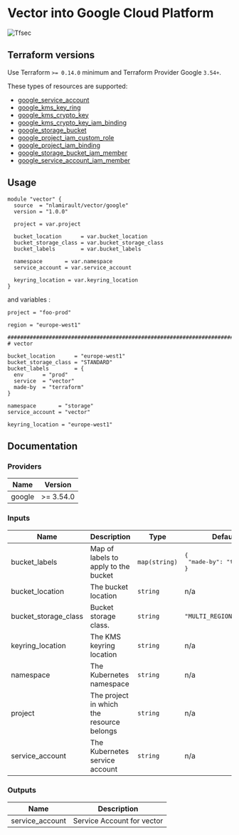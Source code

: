 # Vector into Google Cloud Platform

![Tfsec](https://github.com/nlamirault/terraform-google-vector/workflows/Tfsec/badge.svg)

## Terraform versions

Use Terraform `>= 0.14.0` minimum and Terraform Provider Google `3.54+`.

These types of resources are supported:

* [google_service_account](https://www.terraform.io/docs/providers/google/r/google_service_account.html)
* [google_kms_key_ring](https://registry.terraform.io/providers/hashicorp/google/latest/docs/data-sources/kms_key_ring)
* [google_kms_crypto_key](https://registry.terraform.io/providers/hashicorp/google/latest/docs/data-sources/kms_crypto_key)
* [google_kms_crypto_key_iam_binding](https://registry.terraform.io/providers/hashicorp/google/latest/docs/resources/google_kms_crypto_key_iam)
* [google_storage_bucket](https://registry.terraform.io/providers/hashicorp/google/latest/docs/resources/storage_bucket)
* [google_project_iam_custom_role](https://registry.terraform.io/providers/hashicorp/google/latest/docs/resources/google_project_iam_custom_role)
* [google_project_iam_binding](https://registry.terraform.io/providers/hashicorp/google/latest/docs/resources/google_project_iam)
* [google_storage_bucket_iam_member](https://registry.terraform.io/providers/hashicorp/google/latest/docs/resources/storage_bucket_iam#google_storage_bucket_iam_member)
* [google_service_account_iam_member](https://registry.terraform.io/providers/hashicorp/google/latest/docs/resources/google_service_account_iam#google_service_account_iam_member)

## Usage

```hcl
module "vector" {
  source  = "nlamirault/vector/google"
  version = "1.0.0"

  project = var.project

  bucket_location      = var.bucket_location
  bucket_storage_class = var.bucket_storage_class
  bucket_labels        = var.bucket_labels

  namespace       = var.namespace
  service_account = var.service_account

  keyring_location = var.keyring_location
}
```

and variables :

```hcl
project = "foo-prod"

region = "europe-west1"

##############################################################################
# vector

bucket_location      = "europe-west1"
bucket_storage_class = "STANDARD"
bucket_labels        = {
  env      = "prod"
  service  = "vector"
  made-by  = "terraform"
}

namespace       = "storage"
service_account = "vector"

keyring_location = "europe-west1"
```

## Documentation

### Providers

| Name | Version |
|------|---------|
| google | >= 3.54.0 |

### Inputs

| Name | Description | Type | Default | Required |
|------|-------------|------|---------|:-----:|
| bucket\_labels | Map of labels to apply to the bucket | `map(string)` | <pre>{<br>  "made-by": "terraform"<br>}</pre> | no |
| bucket\_location | The bucket location | `string` | n/a | yes |
| bucket\_storage\_class | Bucket storage class. | `string` | `"MULTI_REGIONAL"` | no |
| keyring\_location | The KMS keyring location | `string` | n/a | yes |
| namespace | The Kubernetes namespace | `string` | n/a | yes |
| project | The project in which the resource belongs | `string` | n/a | yes |
| service\_account | The Kubernetes service account | `string` | n/a | yes |

### Outputs

| Name | Description |
|------|-------------|
| service\_account | Service Account for vector |

